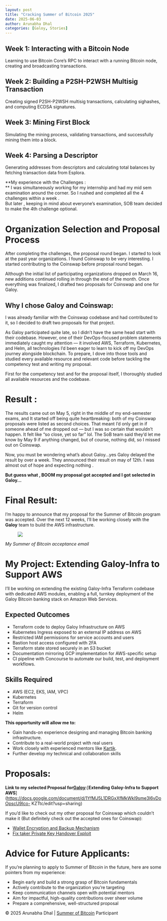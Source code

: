 ```yaml
---
layout: post
title: "Cracking Summer of Bitcoin 2025"
date: 2025-06-03
author: Arunabha Dhal
categories: [Galoy, Stories]
---
```


## Week 1: Interacting with a Bitcoin Node

Learning to use Bitcoin Core’s RPC to interact with a running Bitcoin node,
creating and broadcasting transactions.

## Week 2: Building a P2SH-P2WSH Multisig Transaction

Creating signed P2SH-P2WSH multisig transactions, calculating sighashes, and
computing ECDSA signatures.

## Week 3: Mining First Block

Simulating the mining process, validating transactions, and successfully
mining them into a block.

## **Week 4: Parsing a Descriptor**

Generating addresses from descriptors and calculating total balances by
fetching transaction data from Esplora.

**My experience with the Challenges :  
** I was simultaneously working for my internship and had my mid sem
examination around the corner. So I rushed and completed all the 4 challenges
within a week .  
But later , keeping in mind about everyone’s examination, SOB team decided to
make the 4th challenge optional.

# Organization Selection and Proposal Process

After completing the challenges, the proposal round began. I started to look
at the past year organizations. I found Coinswap to be very interesting. I
started contributing to the Coinswap before proposal round began.

Although the initial list of participating organizations dropped on March 16,
new additions continued rolling in through the end of the month. Once
everything was finalized, I drafted two proposals for Coinswap and one for
Galoy.

## Why I chose Galoy and Coinswap:

I was already familiar with the Coinswap codebase and had contributed to it,
so I decided to draft two proposals for that project.

As Galoy participated quite late, so I didn’t have the same head start with
their codebase. However, one of their DevOps-focused problem statements
immediately caught my attention — it involved AWS, Terraform, Kubernetes, and
Helm, all technologies I’d been eager to learn to kick off my DevOps journey
alongside blockchain. To prepare, I dove into those tools and studied every
available resource and relevant code before tackling the competency test and
writing my proposal.

First for the competency test and for the proposal itself, I thoroughly
studied all available resources and the codebase.

# Result :

The results came out on May 5, right in the middle of my end-semester exams,
and It started off being quite heartbreaking: both of my Coinswap proposals
were listed as second choices. That meant I’d only get in if someone ahead of
me dropped out — but I was so certain that wouldn’t happen. It felt like “so
close, yet so far” lol. The SoB team said they’d let me know by May 9 if
anything changed, but of course, nothing did, so I missed out on Coinswap.

Now, you must be wondering what’s about Galoy…yes Galoy delayed the result by
over a week. They announced their result on may of 12th. I was almost out of
hope and expecting nothing .

**But guess what , BOOM my proposal got accepted and I got selected in
Galoy…**

# Final Result:

I’m happy to announce that my proposal for the Summer of Bitcoin program was
accepted. Over the next 12 weeks, I’ll be working closely with the **Galoy**
team to build the AWS infrastructure.

<figure>
<img src="https://miro.medium.com/v2/resize:fit:1400/format:webp/1*KFYNO6_06BRm-GFDwmQJqg.png"/>
</figure>

 _My Summer of Bitcoin acceptance email_

# My Project: **Extending Galoy-Infra to Support AWS**

I’ll be working on extending the existing Galoy-Infra Terraform codebase with
dedicated AWS modules, enabling a full, turnkey deployment of the Galoy
Bitcoin banking stack on Amazon Web Services.

## Expected Outcomes

  * Terraform code to deploy Galoy Infrastructure on AWS
  * Kubernetes Ingress exposed to an external IP address on AWS
  * Restricted IAM permissions for service accounts and users
  * Bastion host access configured with 2FA
  * Terraform state stored securely in an S3 bucket
  * Documentation mirroring GCP implementation for AWS-specific setup
  * CI pipeline with Concourse to automate our build, test, and deployment workflows.

## Skills Required

  * AWS (EC2, EKS, IAM, VPC)
  * Kubernetes
  * Terraform
  * Git for version control
  * Helm

**This opportunity will allow me to:**

  * Gain hands-on experience designing and managing Bitcoin banking infrastructure.
  * Contribute to a real-world project with real users
  * Work closely with experienced mentors like [Kartik](https://www.linkedin.com/in/krtk6160/).
  * Further develop my technical and collaboration skills

# **Proposals:**

**Link to my selected Proposal
for**[**Galoy**](https://www.galoy.io/)**:**[**Extending Galoy-Infra to
Support
AWS**](https://docs.google.com/document/d/1YfMJ5L1DRGxXfMkWkl9sme3l6vDoOpscU9Ico-
KZTtc/edit?usp=sharing)

If you’d like to check out my other proposal for Coinswap which couldn’t make
it (But definitely check out the accepted ones for Coinswap):

  * [Wallet Encryption and Backup Mechanism](https://docs.google.com/document/d/1T2vOO7fDAqi_IMhHCj4JC4OcUUupJ-PuvDW2l2F3knU/edit?usp=sharing)
  * [Fix taker Private Key Handover Exploit](https://docs.google.com/document/d/1euP8_Zfolq5O0aqOCPvy_uDr4Qow-hNorTZJT78WfOo/edit?usp=sharing)

# Advice for Future Applicants:

If you’re planning to apply to Summer of Bitcoin in the future, here are some
pointers from my experience:

  * Begin early and build a strong grasp of Bitcoin fundamentals
  * Actively contribute to the organization you’re targeting
  * Keep communication channels open with potential mentors
  * Aim for impactful, high-quality contributions over sheer volume
  * Prepare a comprehensive, well-structured proposal

© 2025 Arunabha Dhal | [Summer of Bitcoin](https://www.summerofbitcoin.org/) Participant

